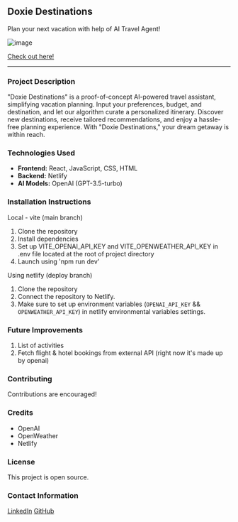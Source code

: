 ## Doxie Destinations

Plan your next vacation with help of AI Travel Agent!

![image](https://github.com/Xraxus/doxie-destinations/assets/100704138/430891ed-643b-4ee5-b1c0-37e09751765f)


[Check out here!](https://doxiedestinations.netlify.app)

---

### Project Description

"Doxie Destinations" is a proof-of-concept AI-powered travel assistant, simplifying vacation planning. Input your preferences, budget, and destination, and let our algorithm curate a personalized itinerary. Discover new destinations, receive tailored recommendations, and enjoy a hassle-free planning experience. With "Doxie Destinations," your dream getaway is within reach.

### Technologies Used

- **Frontend:** React, JavaScript, CSS, HTML
- **Backend:** Netlify
- **AI Models:** OpenAI (GPT-3.5-turbo)

### Installation Instructions

Local - vite (main branch)

1. Clone the repository
2. Install dependencies
3. Set up VITE_OPENAI_API_KEY and VITE_OPENWEATHER_API_KEY in .env file located at the root of project directory
4. Launch using 'npm run dev'

Using netlify (deploy branch)

1. Clone the repository
2. Connect the repository to Netlify.
3. Make sure to set up environment variables (`OPENAI_API_KEY` && `OPENWEATHER_API_KEY`) in netlify environmental variables settings.

### Future Improvements

1. List of activities
2. Fetch flight & hotel bookings from external API (right now it's made up by openai)

### Contributing

Contributions are encouraged!

### Credits

- OpenAI
- OpenWeather
- Netlify

### License

This project is open source.

### Contact Information

[LinkedIn](https://www.linkedin.com/in/kamil-kobylarz1/)
[GitHub](https://github.com/Xraxus/)

